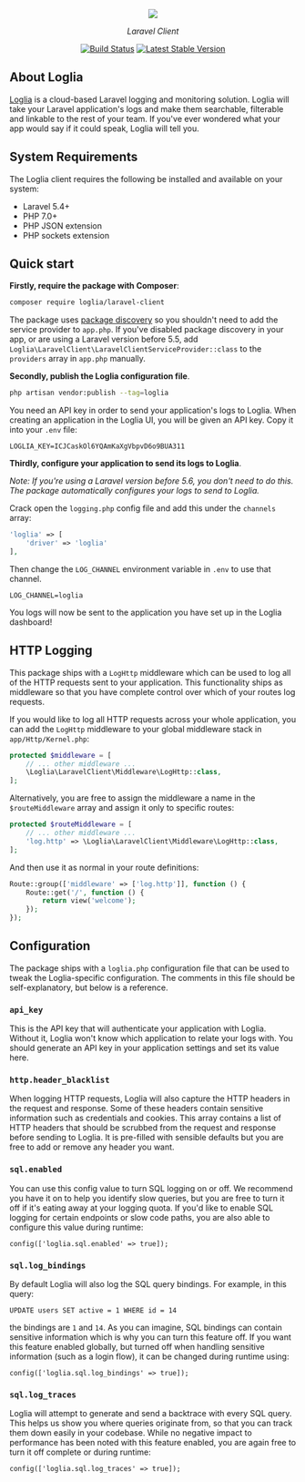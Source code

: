 <p align="center"><img src="https://res.cloudinary.com/loglia/image/upload/v1572656182/logo-dark_obmuma.svg"></p>
<p align="center"><i>Laravel Client</i></p>
<p align="center">
    <a href="https://github.com/loglia/laravel-client/actions"><img src="https://github.com/loglia/laravel-client/workflows/PHPUnit/badge.svg" alt="Build Status"></a>
    <a href="https://packagist.org/packages/loglia/laravel-client"><img src="https://poser.pugx.org/loglia/laravel-client/v/stable.svg" alt="Latest Stable Version"></a>
</p>

## About Loglia

[Loglia](https://www.loglia.app) is a cloud-based Laravel logging and monitoring solution. Loglia will take your Laravel application's logs and make them searchable, filterable and linkable to the rest of your team. If you've ever wondered what your app would say if it could speak, Loglia will tell you.

## System Requirements

The Loglia client requires the following be installed and available on your system:

- Laravel 5.4+
- PHP 7.0+
- PHP JSON extension
- PHP sockets extension

## Quick start

**Firstly, require the package with Composer**:

```bash
composer require loglia/laravel-client
```
    
The package uses [package discovery](https://laravel.com/docs/master/packages#package-discovery) so you shouldn't need to add the service provider to `app.php`. If you've disabled package discovery in your app, or are using a Laravel version before 5.5, add `Loglia\LaravelClient\LaravelClientServiceProvider::class` to the `providers` array in `app.php` manually.

**Secondly, publish the Loglia configuration file**.

```bash
php artisan vendor:publish --tag=loglia
```
    
You need an API key in order to send your application's logs to Loglia. When creating an application in the Loglia UI, you will be given an API key. Copy it into your `.env` file:

```
LOGLIA_KEY=ICJCaskOl6YQAmKaXgVbpvD6o9BUA311
```

**Thirdly, configure your application to send its logs to Loglia**.

*Note: If you're using a Laravel version before 5.6, you don't need to do this. The package automatically configures your logs to send to Loglia.*

Crack open the `logging.php` config file and add this under the `channels` array:

```php
'loglia' => [
    'driver' => 'loglia'
],
```
    
Then change the `LOG_CHANNEL` environment variable in `.env` to use that channel.

```
LOG_CHANNEL=loglia
```

You logs will now be sent to the application you have set up in the Loglia dashboard!

## HTTP Logging

This package ships with a `LogHttp` middleware which can be used to log all of the HTTP requests sent to your application. This functionality ships as middleware so that you have complete control over which of your routes log requests.

If you would like to log all HTTP requests across your whole application, you can add the `LogHttp` middleware to your global middleware stack in `app/Http/Kernel.php`:

```php
protected $middleware = [
    // ... other middleware ...
    \Loglia\LaravelClient\Middleware\LogHttp::class,
];
```
    
Alternatively, you are free to assign the middleware a name in the `$routeMiddleware` array and assign it only to specific routes:

```php
protected $routeMiddleware = [
    // ... other middleware ...
    'log.http' => \Loglia\LaravelClient\Middleware\LogHttp::class,
];
```
    
And then use it as normal in your route definitions:

```php
Route::group(['middleware' => ['log.http']], function () {
    Route::get('/', function () {
        return view('welcome');
    });
});
```

## Configuration

The package ships with a `loglia.php` configuration file that can be used to tweak the Loglia-specific configuration. The comments in this file should be self-explanatory, but below is a reference.

### `api_key`

This is the API key that will authenticate your application with Loglia. Without it, Loglia won't know which application to relate your logs with. You should generate an API key in your application settings and set its value here.

### `http.header_blacklist`

When logging HTTP requests, Loglia will also capture the HTTP headers in the request and response. Some of these headers contain sensitive information such as credentials and cookies. This array contains a list of HTTP headers that should be scrubbed from the request and response before sending to Loglia. It is pre-filled with sensible defaults but you are free to add or remove any header you want.

### `sql.enabled`

You can use this config value to turn SQL logging on or off. We recommend you have it on to help you identify slow queries, but you are free to turn it off if it's eating away at your logging quota. If you'd like to enable SQL logging for certain endpoints or slow code paths, you are also able to configure this value during runtime:

    config(['loglia.sql.enabled' => true]);

### `sql.log_bindings`

By default Loglia will also log the SQL query bindings. For example, in this query:

`UPDATE users SET active = 1 WHERE id = 14`

the bindings are `1` and `14`. As you can imagine, SQL bindings can contain sensitive information which is why you can turn this feature off. If you want this feature enabled globally, but turned off when handling sensitive information (such as a login flow), it can be changed during runtime using:

    config(['loglia.sql.log_bindings' => true]);
    
### `sql.log_traces`

Loglia will attempt to generate and send a backtrace with every SQL query. This helps us show you where queries originate from, so that you can track them down easily in your codebase. While no negative impact to performance has been noted with this feature enabled, you are again free to turn it off complete or during runtime:

    config(['loglia.sql.log_traces' => true]);

